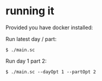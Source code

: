 # running it

Provided you have docker installed:

Run latest day / part:


```
$ ./main.sc
```

Run day 1 part 2:

```
$ ./main.sc --dayOpt 1 --partOpt 2
